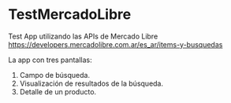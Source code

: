 # TestMercadoLibre
Test App utilizando las APIs de Mercado Libre
https://developers.mercadolibre.com.ar/es_ar/items-y-busquedas

La app con tres pantallas:
1. Campo de búsqueda.
2. Visualización de resultados de la búsqueda.
3. Detalle de un producto.

